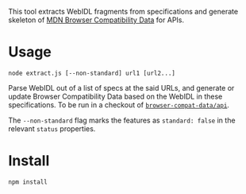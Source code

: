 This tool extracts WebIDL fragments from specifications and generate skeleton of [MDN Browser Compatibility Data](https://github.com/mdn/browser-compat-data) for APIs.

# Usage
`node extract.js [--non-standard] url1 [url2...]`

Parse WebIDL out of a list of specs at the said URLs, and generate or update Browser Compatibility Data based on the WebIDL in these specifications. To be run in a checkout of [`browser-compat-data/api`](https://github.com/mdn/browser-compat-data/tree/master/api).

The `--non-standard` flag marks the features as `standard: false` in the relevant `status` properties.

# Install
`npm install`